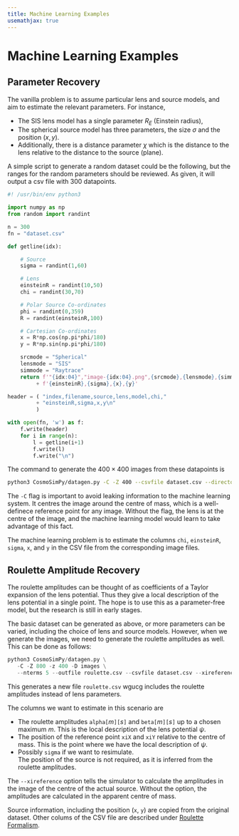 ```yaml
---
title: Machine Learning Examples
usemathjax: true
---
```


# Machine Learning Examples

## Parameter Recovery

The vanilla problem is to assume particular lens and source models, and
aim to estimate the relevant parameters.  For instance,
+ The SIS lens model has a single parameter $R_E$ (Einstein radius),
+ The spherical source model has three parameters, the size $\sigma$
  and the position $(x,y)$.
+ Additionally, there is a distance parameter $\chi$ which is the distance
  to the lens relative to the distance to the source (plane).

A simple script to generate a random dataset could be the following,
but the ranges for the random parameters should be reviewed.
As given, it will output a csv file with 300 datapoints.
```python
#! /usr/bin/env python3

import numpy as np
from random import randint

n = 300
fn = "dataset.csv"

def getline(idx):

    # Source
    sigma = randint(1,60)

    # Lens
    einsteinR = randint(10,50)
    chi = randint(30,70)

    # Polar Source Co-ordinates
    phi = randint(0,359)
    R = randint(einsteinR,100)

    # Cartesian Co-ordinates
    x = R*np.cos(np.pi*phi/180)
    y = R*np.sin(np.pi*phi/180)

    srcmode = "Spherical"
    lensmode = "SIS"
    simmode = "Raytrace"
    return f'"{idx:04}","image-{idx:04}.png",{srcmode},{lensmode},{simmode},{chi},' \
         + f'{einsteinR},{sigma},{x},{y}'

header = ( "index,filename,source,lens,model,chi,"
         + "einsteinR,sigma,x,y\n"
         )

with open(fn, 'w') as f:
    f.write(header)
    for i in range(n):
        l = getline(i+1)
        f.write(l)
        f.write("\n")
```

The command to generate the $400\times400$ images from these datapoints is
```sh
python3 CosmoSimPy/datagen.py -C -Z 400 --csvfile dataset.csv --directory images
```
The `-C` flag is important to avoid leaking information to the machine learning system.
It centres the image around the centre of mass, which is a well-definece reference point
for any image.  Without the flag, the lens is at the centre of the image, and the machine
learning model would learn to take advantage of this fact.

The machine learning problem is to estimate the columns
`chi`, `einsteinR`, `sigma`, `x`, and `y` in the CSV file from the corresponding
image files.

## Roulette Amplitude Recovery

The roulette amplitudes can be thought of as coefficients of a Taylor expansion of the lens
potential.  Thus they give a local description of the lens potential in a single point.
The hope is to use this as a parameter-free model, but the research is still in early stages.

The basic dataset can be generated as above, or more parameters can be varied,
including the choice of lens and source models.
However, when we generate the images, we need to generate the roulette
amplitudes as well.
This can be done as follows:
```python
python3 CosmoSimPy/datagen.py \
   -C -Z 800 -z 400 -D images \
   --nterms 5 --outfile roulette.csv --csvfile dataset.csv --xireference
```
This generates a new file `roulette.csv` wgucg includes the roulette amplitudes 
instead of lens parameters.

The columns we want to estimate in this scenario are
+ The roulette amplitudes `alpha[`$m$`][`$s$`]` and `beta[`$m$`][`$s$`]` 
  up to a chosen maximum $m$.
  This is the local description of the lens potential $\psi$.
+ The position of the reference point `xiX` and `xiY` relative to the
  centre of mass.
  This is the point where we have the local description of $\psi$.
+ Possibly `sigma` if we want to resimulate.  
  The position of the source is not required, as it is inferred from
  the roulette amplitudes.

The `--xireference` option tells the simulator to calculate the amplitudes
in the image of the centre of the actual source.  Without the option, 
the amplitudes are calculated in the apparent centre of mass.

Source information, including the position (`x`, `y`) are copied
from the original dataset.
Other colums of the CSV file are described under
[Roulette Formalism](/docs/model/Roulette).
